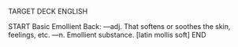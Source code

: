 TARGET DECK
ENGLISH

START
Basic
Emollient
Back: —adj. That softens or soothes the skin, feelings, etc. —n. Emollient substance. [latin mollis soft]
END
